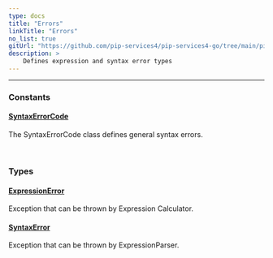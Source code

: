 ```yaml
---
type: docs
title: "Errors"
linkTitle: "Errors"
no_list: true
gitUrl: "https://github.com/pip-services4/pip-services4-go/tree/main/pip-services4-expressions-go"
description: >
    Defines expression and syntax error types
---
```

---
<div class="module-body"> 

### Constants

#### [SyntaxErrorCode](syntax_error_code)
The SyntaxErrorCode class defines general syntax errors.

<br>

### Types

#### [ExpressionError](expression_error)
Exception that can be thrown by Expression Calculator.

#### [SyntaxError](syntax_error)
Exception that can be thrown by ExpressionParser.


</div>


